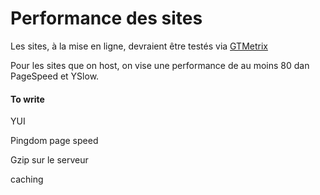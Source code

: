 # Performance des sites #

Les sites, à la mise en ligne, devraient être testés via [GTMetrix](https://gtmetrix.com/)

Pour les sites que on host, on vise une performance de au moins 80 dan PageSpeed et YSlow.

#### To write ####
YUI

Pingdom page speed

Gzip sur le serveur

caching